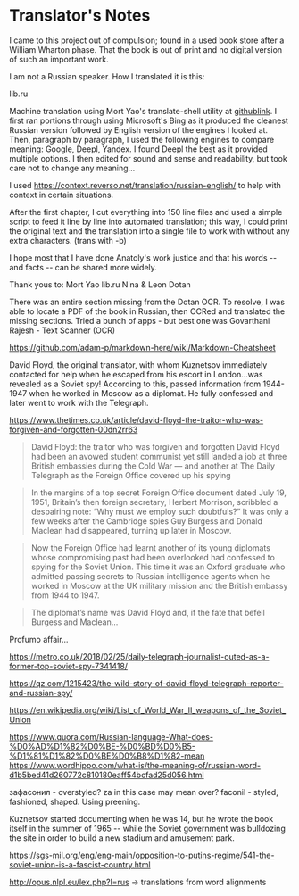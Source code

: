 
# Translator's Notes

I came to this project out of compulsion; found in a used book store after a William Wharton phase. That the book is out of print and no digital version of such an important work.

I am not a Russian speaker. How I translated it is this:

lib.ru

Machine translation using Mort Yao's translate-shell utility at [githublink](https://github.com/soimort/translate-shell/blob/develop/README.md). I first ran portions through using Microsoft's Bing as it produced the cleanest Russian version followed by English version of the engines I looked at.
Then, paragraph by paragraph, I used the following engines to compare meaning: Google, Deepl, Yandex. I found Deepl the best as it provided multiple options. I then edited for sound and sense and readability, but took care not to change any meaning...

I used https://context.reverso.net/translation/russian-english/ to help with context in certain situations.

After the first chapter, I cut everything into 150 line files and used a simple script to feed it line by line into automated translation; this way, I could print the original text and the translation into a single file to work with without any extra characters. (trans with -b)

I hope most that I have done Anatoly's work justice and that his words -- and facts -- can be shared more widely.


Thank yous to:
Mort Yao
lib.ru
Nina & Leon Dotan

There was an entire section missing from the Dotan OCR. To resolve, I was able to locate a PDF of the book in Russian, then OCRed and translated the missing sections. Tried a bunch of apps - but best one was Govarthani Rajesh - Text Scanner (OCR)

https://github.com/adam-p/markdown-here/wiki/Markdown-Cheatsheet

David Floyd, the original translator, with whom Kuznetsov immediately contacted for help when he escaped from his escort in London...was revealed as a Soviet spy! According to this, passed information from 1944-1947 when he worked in Moscow as a diplomat. He fully confessed and later went to work with the Telegraph.

https://www.thetimes.co.uk/article/david-floyd-the-traitor-who-was-forgiven-and-forgotten-00dn2rr63

> David Floyd: the traitor who was forgiven and forgotten
David Floyd had been an avowed student communist yet still landed a job at three British embassies during the Cold War — and another at The Daily Telegraph as the Foreign Office covered up his spying

> In the margins of a top secret Foreign Office document dated July 19, 1951, Britain’s then foreign secretary, Herbert Morrison, scribbled a despairing note: “Why must we employ such doubtfuls?” It was only a few weeks after the Cambridge spies Guy Burgess and Donald Maclean had disappeared, turning up later in Moscow.

> Now the Foreign Office had learnt another of its young diplomats whose compromising past had been overlooked had confessed to spying for the Soviet Union. This time it was an Oxford graduate who admitted passing secrets to Russian intelligence agents when he worked in Moscow at the UK military mission and the British embassy from 1944 to 1947.

> The diplomat’s name was David Floyd and, if the fate that befell Burgess and Maclean…

Profumo affair...

https://metro.co.uk/2018/02/25/daily-telegraph-journalist-outed-as-a-former-top-soviet-spy-7341418/

https://qz.com/1215423/the-wild-story-of-david-floyd-telegraph-reporter-and-russian-spy/


https://en.wikipedia.org/wiki/List_of_World_War_II_weapons_of_the_Soviet_Union

https://www.quora.com/Russian-language-What-does-%D0%AD%D1%82%D0%BE-%D0%BD%D0%B5-%D1%81%D1%82%D0%BE%D0%B8%D1%82-mean
https://www.wordhippo.com/what-is/the-meaning-of/russian-word-d1b5bed41d260772c810180eaff54bcfad25d056.html

зафасонил - overstyled? za in this case may mean over? faconil - styled, fashioned, shaped. Using preening.

Kuznetsov started documenting when he was 14, but he wrote the book itself in the summer of 1965 -- while the Soviet government was bulldozing the site in order to build a new stadium and amusement park.

https://sgs-mil.org/eng/eng-main/opposition-to-putins-regime/541-the-soviet-union-is-a-fascist-country.html

http://opus.nlpl.eu/lex.php?l=rus -> translations from word alignments
